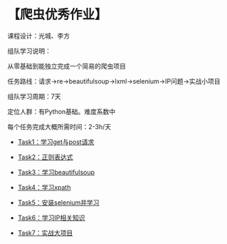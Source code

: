  #  【爬虫优秀作业】

课程设计：光城、李方

组队学习说明：

从零基础到能独立完成一个简易的爬虫项目

任务路线：请求→re→beautifulsoup→lxml→selenium→IP问题→实战小项目

组队学习周期：7天

定位人群：有Python基础。难度系数中

每个任务完成大概所需时间：2-3h/天

* [Task1：学习get与post请求](<https://blog.csdn.net/weixin_42937385/article/details/88048073>)

* [Task2：正则表达式](https://desmonday.github.io/2019/03/02/python%E7%88%AC%E8%99%AB%E5%AD%A6%E4%B9%A0-day2%E6%AD%A3%E5%88%99%E8%A1%A8%E8%BE%BE%E5%BC%8F/)

* [Task3：学习beautifulsoup]( <https://blog.csdn.net/weixin_42937385/article/details/88090148>)

* [Task4：学习xpath](<https://blog.csdn.net/naonao77/article/details/88129994>)

* [Task5：安装selenium并学习](https://blog.csdn.net/weixin_42937385/article/details/88150379)

* [Task6：学习IP相关知识](https://blog.csdn.net/weixin_43720396/article/details/88218204)

* [Task7：实战大项目](https://blog.csdn.net/naonao77/article/details/88316754)

